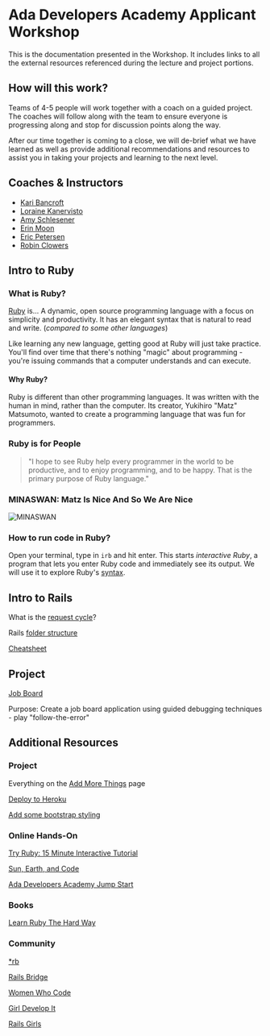 # Ada Developers Academy Applicant Workshop

This is the documentation presented in the Workshop. It includes links to all the external resources referenced during the lecture and project portions.

## How will this work?
Teams of 4-5 people will work together with a coach on a guided project. The coaches will follow along with the team to ensure everyone is progressing along and stop for discussion points along the way.

After our time together is coming to a close, we will de-brief what we have learned as well as provide additional recommendations and resources to assist you in taking your projects and learning to the next level.

## Coaches & Instructors
- [Kari Bancroft](http://twitter.com/karianneban)
- [Loraine Kanervisto](http://twitter.com/lorainekv)
- [Amy Schlesener](http://twitter.com/AmySchlesener)
- [Erin Moon](http://twitter.com/erinmoony)
- [Eric Petersen](http://twitter.com/nepeter)
- [Robin Clowers](http://twitter.com/RobinClowers)

## Intro to Ruby

### What is Ruby?
[Ruby](https://www.ruby-lang.org/en/) is...
A dynamic, open source programming language with a focus on simplicity and productivity. It has an elegant syntax that is natural to read and write. (_compared to some other languages_)

Like learning any new language, getting good at Ruby will just take practice. You'll find over time that there's nothing "magic" about programming - you're issuing commands that a computer understands and can execute.

#### Why Ruby?

Ruby is different than other programming languages. It was written with the human in mind, rather than the computer. Its creator, Yukihiro "Matz" Matsumoto, wanted to create a programming language that was fun for programmers.

### Ruby is for People

> "I hope to see Ruby help every programmer in the world to be productive, and to enjoy programming, and to be happy. That is the primary purpose of Ruby language."

### MINASWAN: Matz Is Nice And So We Are Nice

![MINASWAN](https://pbs.twimg.com/media/B2575XuCIAE4BNB.jpg)

### How to run code in Ruby?

Open your terminal, type in `irb` and hit enter. This starts _interactive Ruby_, a program that lets you enter Ruby code and immediately see its output. We will use it to explore Ruby's [syntax](http://docs.railsbridge.org/intro-to-rails/ruby_language).

## Intro to Rails

What is the [request cycle](http://docs.railsbridge.org/job-board/the_request_cycle)?

Rails [folder structure](http://www.codelearn.org/ruby-on-rails-tutorial/rails-directory-overview)

[Cheatsheet](http://www.pragtob.info/rails-beginner-cheatsheet/#)

## Project
[Job Board](http://docs.railsbridge.org/job-board/)

Purpose: Create a job board application using guided debugging techniques - play "follow-the-error"

## Additional Resources

### Project
Everything on the [Add More Things](http://docs.railsbridge.org/job-board/add_more_things) page

[Deploy to Heroku](http://docs.railsbridge.org/intro-to-rails/deploying_to_heroku)

[Add some bootstrap styling](http://www.w3schools.com/bootstrap/)

### Online Hands-On
[Try Ruby: 15 Minute Interactive Tutorial](http://tryruby.org/levels/1/challenges/0)

[Sun, Earth, and Code](http://www.codecademy.com/en/goals/web-beginner-en-ymqg0)

[Ada Developers Academy Jump Start](https://github.com/Ada-Developers-Academy/jump-start)

### Books
[Learn Ruby The Hard Way](http://learnrubythehardway.org/book/)

### Community
[*rb](https://twitter.com/splat_rb)

[Rails Bridge](http://www.meetup.com/SeattleRailsBridge/)

[Women Who Code](http://www.meetup.com/Women-Who-Code-Seattle/)

[Girl Develop It](http://www.meetup.com/Girl-Develop-It-Seattle/)

[Rails Girls](http://guides.railsgirls.com/app/)
